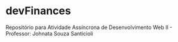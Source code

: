 # devFinances
Repositório para  Atividade Assíncrona de Desenvolvimento Web II - Professor: Johnata Souza Santicioli
